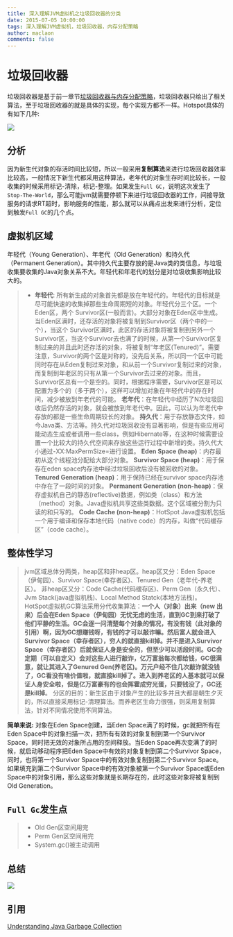 ```yaml
---
title: 深入理解JVM虚拟机之垃圾回收器的分类
date: 2015-07-05 10:00:00
tags: 深入理解JVM虚拟机，垃圾回收器，内存分配策略
author: maclaon
comments: false
---
```

# 垃圾回收器
垃圾回收器是基于前一章节[垃圾回收器与内存分配策略](http://shieldme.cn/2015/07/05/understanding-the-jvm-of-gc-and-memory-allocation-strategy/)，垃圾回收器只给出了相关算法，至于垃圾回收器的就是具体的实现，每个实现方都不一样。Hotspot具体的有如下几种:

![](http://img.my.csdn.net/uploads/201210/03/1349278110_8410.jpg)

<!--more-->

## 分析
因为新生代对象的存活时间比较短，所以一般采用**复制算法**来进行垃圾回收器效率比较高，一般情况下新生代都采用这种算法，老年代的对象生存时间比较长，一般收集的时候采用标记-清除，标记-整理。如果发生`Full GC`，说明这次发生了`Stop-The-World`，那么可能jvm就需要停顿下来进行垃圾回收器的工作，间接导致服务的请求RT超时，影响服务的性能，那么就可以从痛点出发来进行分析，定位到触发`Full GC`的几个点。

## 虚拟机区域
年轻代（Young Generation）、年老代（Old Generation）和持久代（Permanent 
Generation）。其中持久代主要存放的是Java类的类信息，与垃圾收集要收集的Java对象关系不大。年轻代和年老代的划分是对垃圾收集影响比较大的。
> + **年轻代**: 所有新生成的对象首先都是放在年轻代的。年轻代的目标就是尽可能快速的收集掉那些生命周期短的对象。年轻代分三个区。一个Eden区，两个 Survivor区(一般而言)。大部分对象在Eden区中生成。当Eden区满时，还存活的对象将被复制到Survivor区（两个中的一个），当这个 Survivor区满时，此区的存活对象将被复制到另外一个Survivor区，当这个Survivor去也满了的时候，从第一个Survivor区复制过来的并且此时还存活的对象，将被复制“年老区(Tenured)”。需要注意，Survivor的两个区是对称的，没先后关系，所以同一个区中可能同时存在从Eden复制过来对象，和从前一个Survivor复制过来的对象，而复制到年老区的只有从第一个Survivor去过来的对象。而且，Survivor区总有一个是空的。同时，根据程序需要，Survivor区是可以配置为多个的（多于两个），这样可以增加对象在年轻代中的存在时间，减少被放到年老代的可能。
> **老年代**：在年轻代中经历了N次垃圾回收后仍然存活的对象，就会被放到年老代中。因此，可以认为年老代中存放的都是一些生命周期较长的对象。
> **持久代**：用于存放静态文件，如今Java类、方法等。持久代对垃圾回收没有显著影响，但是有些应用可能动态生成或者调用一些class，例如Hibernate等，在这种时候需要设置一个比较大的持久代空间来存放这些运行过程中新增的类。持久代大小通过-XX:MaxPermSize=<N>进行设置。
> **Eden Space (heap)**：内存最初从这个线程池分配给大部分对象。
> **Survivor Space (heap)**：用于保存在eden space内存池中经过垃圾回收后没有被回收的对象。
> **Tenured Generation (heap)**：用于保持已经在survivor space内存池中存在了一段时间的对象。
> **Permanent Generation (non-heap)**：保存虚拟机自己的静态(reflective)数据，例如类（class）和方法（method）对象。Java虚拟机共享这些类数据。这个区域被分割为只读的和只写的。
> **Code Cache (non-heap)**：HotSpot Java虚拟机包括一个用于编译和保存本地代码（native code）的内存，叫做“代码缓存区”（code cache）。

## 整体性学习
> jvm区域总体分两类，heap区和非heap区。heap区又分：Eden Space（伊甸园）、Survivor Space(幸存者区)、Tenured Gen（老年代-养老区）。 非heap区又分：Code Cache(代码缓存区)、Perm Gen（永久代）、Jvm Stack(java虚拟机栈)、Local Method Statck(本地方法栈)。
> HotSpot虚拟机GC算法采用分代收集算法：**一个人（对象）出来（new 出来）后会在Eden Space（伊甸园）无忧无虑的生活，直到GC到来打破了他们平静的生活。GC会逐一问清楚每个对象的情况，有没有钱（此对象的引用）啊，因为GC想赚钱呀，有钱的才可以敲诈嘛。然后富人就会进入Survivor Space（幸存者区），穷人的就直接kill掉。并不是进入Survivor Space（幸存者区）后就保证人身是安全的，但至少可以活段时间。GC会定期（可以自定义）会对这些人进行敲诈，亿万富翁每次都给钱，GC很满意，就让其进入了Genured Gen(养老区)。万元户经不住几次敲诈就没钱了，GC看没有啥价值啦，就直接kill掉了。进入到养老区的人基本就可以保证人身安全啦，但是亿万富豪有的也会挥霍成穷光蛋，只要钱没了，GC还是kill掉**。
> 分区的目的：新生区由于对象产生的比较多并且大都是朝生夕灭的，所以直接采用标记-清理算法。而养老区生命力很强，则采用复制算法，针对不同情况使用不同算法。

**简单来说:** 对象在Eden Space创建，当Eden Space满了的时候，gc就把所有在Eden Space中的对象扫描一次，把所有有效的对象复制到第一个Survivor Space，同时把无效的对象所占用的空间释放。当Eden Space再次变满了的时候，就启动移动程序把Eden Space中有效的对象复制到第二个Survivor Space，同时，也将第一个Survivor Space中的有效对象复制到第二个Survivor Space。如果填充到第二个Survivor Space中的有效对象被第一个Survivor Space或Eden Space中的对象引用，那么这些对象就是长期存在的，此时这些对象将被复制到Old Generation。

## `Full Gc`发生点
> + Old Gen区空间用完
> + Perm Gen区空间用完
> + System.gc()被主动调用

## 总结
![](http://oh8mi0yav.bkt.clouddn.com/gc-implementation.png)


## 引用
[Understanding Java Garbage Collection](http://www.cubrid.org/blog/dev-platform/understanding-java-garbage-collection/)

